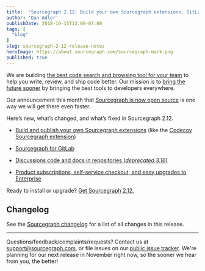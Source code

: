 ```yaml
---
title:  'Sourcegraph 2.12: Build your own Sourcegraph extensions, GitLab integration, code discussions, and self-service checkout'
author: 'Dan Adler'
publishDate: 2018-10-15T12:00-07:00
tags: [
  "blog"
]
slug: sourcegraph-2-12-release-notes
heroImage: https://about.sourcegraph.com/sourcegraph-mark.png
published: true
---
```


We are building [the best code search and browsing tool for your team](/) to help you write, review, and ship code better. Our mission is to [bring the future sooner](/handbook/company/strategy) by bringing the best tools to developers everywhere.

Our announcement this month that [Sourcegraph is now open source](/handbook/community/faq) is one way we will get there even faster.

Here’s new, what’s changed, and what’s fixed in Sourcegraph 2.12.

- [Build and publish your own Sourcegraph extensions](https://docs.sourcegraph.com/extensions/authoring) (like the [Codecov Sourcegraph extension](https://twitter.com/sourcegraph/status/1038200208138502144))

- [Sourcegraph for GitLab](https://docs.sourcegraph.com/integration/gitlab)

- [Discussions code and docs in repositories (*deprecated 3.16*)](https://github.com/sourcegraph/sourcegraph/issues/9649)

- [Product subscriptions, self-service checkout, and easy upgrades to Enterprise](/pricing)

Ready to install or upgrade? [Get Sourcegraph 2.12.](https://docs.sourcegraph.com/#quickstart)

## Changelog

See the [Sourcegraph changelog](https://sourcegraph.com/github.com/sourcegraph/sourcegraph/-/blob/CHANGELOG.md) for a list of all changes in this release.

---

Questions/feedback/complaints/requests? Contact us at [support@sourcegraph.com](mailto:support@sourcegraph.com), or file issues on our [public issue tracker](https://github.com/sourcegraph/sourcegraph/issues). We're planning for our next release in November right now, so the sooner we hear from you, the better!
